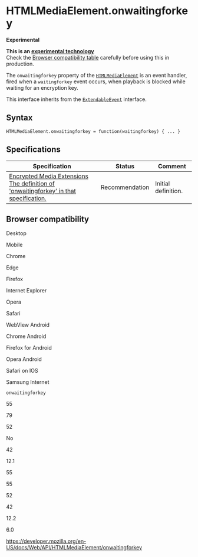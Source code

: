 # HTMLMediaElement.onwaitingforkey

**Experimental**

**This is an [experimental technology](https://developer.mozilla.org/en-US/docs/MDN/Guidelines/Conventions_definitions#experimental)**  
Check the [Browser compatibility table](#browser_compatibility) carefully before using this in production.

The `onwaitingforkey` property of the [`HTMLMediaElement`](../htmlmediaelement) is an event handler, fired when a `waitingforkey` event occurs, when playback is blocked while waiting for an encryption key.

This interface inherits from the [`ExtendableEvent`](../extendableevent) interface.

## Syntax

    HTMLMediaElement.onwaitingforkey = function(waitingforkey) { ... }

## Specifications

<table><thead><tr class="header"><th>Specification</th><th>Status</th><th>Comment</th></tr></thead><tbody><tr class="odd"><td><a href="https://w3c.github.io/encrypted-media/#dom-htmlmediaelement-onwaitingforkey">Encrypted Media Extensions<br />
<span class="small">The definition of 'onwaitingforkey' in that specification.</span></a></td><td><span class="spec-rec">Recommendation</span></td><td>Initial definition.</td></tr></tbody></table>

## Browser compatibility

Desktop

Mobile

Chrome

Edge

Firefox

Internet Explorer

Opera

Safari

WebView Android

Chrome Android

Firefox for Android

Opera Android

Safari on IOS

Samsung Internet

`onwaitingforkey`

55

79

52

No

42

12.1

55

55

52

42

12.2

6.0

<a href="https://developer.mozilla.org/en-US/docs/Web/API/HTMLMediaElement/onwaitingforkey" class="_attribution-link">https://developer.mozilla.org/en-US/docs/Web/API/HTMLMediaElement/onwaitingforkey</a>
